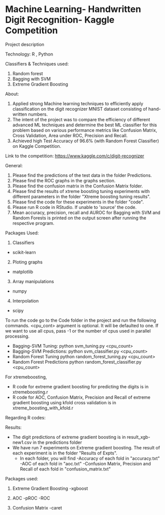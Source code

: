 # Machine Learning- Handwritten Digit Recognition- Kaggle Competition 

Project description

Technology: R , Python

Classifiers & Techniques used: 
1) Random forest
2) Bagging with SVM
3) Extreme Gradient Boosting 

About:
1) Applied strong Machine learning techniques to efficiently apply classification on the digit recognizer MNIST dataset consisting of hand-written numbers. 
2) The intent of the project was to compare the efficiency of different advanced ML techniques and determine the best ML classifier for this problem based on various performance metrics like Confusion Matrix, Cross Validation, Area under ROC, Precision and Recall.
3) Achieved high Test Accuracy of 96.6% (with Random Forest Classifier) on Kaggle Competition. 

Link to the competition: https://www.kaggle.com/c/digit-recognizer


General:
1) Please find the predictions of the test data in the folder Predictions.
2) Please find the ROC graphs in the graphs section.
3) Please find the confusion matrix in the Confusion Matrix folder.
4) Please find the results of xtreme boosting tuning experiments with different parameters in
   the folder "Xtreme boosting tuning results".
5) Please find the code for these experiments in the folder "code".
6) Please run R code in RStudio. If unable to 'source' the code.
7) Mean accuracy, precision, recall and AUROC for Bagging with SVM and Random Forests is printed on the output screen after running the respective program.

Packages Used:
1) Classifiers
  - scikit-learn
2) Ploting graphs
  - matplotlib
3) Array manipulations
  - numpy
4) Interpolation
  - scipy

To run the code go to the Code folder in the project and run the following commands.
<cpu_cont> argument is optional. It will be defaulted to one. If we want to use all cpus, pass -1 or the number of cpus used in parallel processing.

- Bagging-SVM Tuning:
python svm_tuning.py <cpu_count>
- Bagging-SVM Predictions:
python svm_classifier.py <cpu_count>
- Random Forest Tuning
python random_forest_tuning.py <cpu_count>
- Random Forest Predictions
python random_forest_classifier.py <cpu_count>

For xtremeboosting,
- R code for extreme gradient boosting for predicting the digits is in
  xtremeboosting.r
- R code for AOC, Confusion Matrix, Precision and Recall of extreme gradient boosting 
  using kfold cross validation is in xtreme_boosting_with_kfold.r

 
Regarding R codes:

Results:
- The digit predictions of extreme gradient boosting is in result_xgb-new1.csv in the predictions folder
- We have run 7 experiments on Extreme gradient boosting. The result of each experiment
  is in the folder "Results of Expts".
  - In each folder, you will find 
	-Accuracy of each fold in "accuracy.txt"
	-AOC of each fold in "aoc.txt"
	-Confusion Matrix, Precision and Recall of each fold in "confusion_matrix.txt"

Packages used:
1) Extreme Gradient Boosting
  -xgboost

2) AOC
  -pROC
  -ROC

3) Confusion Matrix
  -caret
